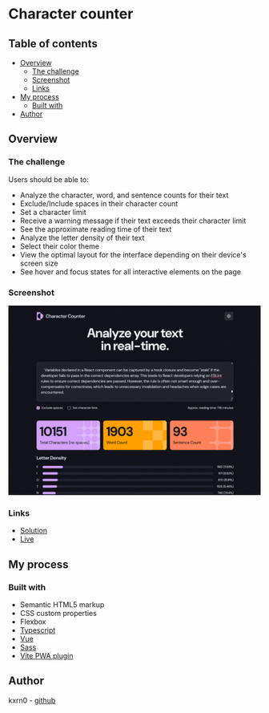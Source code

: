 # Character counter

## Table of contents

- [Overview](#overview)
  - [The challenge](#the-challenge)
  - [Screenshot](#screenshot)
  - [Links](#links)
- [My process](#my-process)
  - [Built with](#built-with)
- [Author](#author)

## Overview

### The challenge

Users should be able to:

- Analyze the character, word, and sentence counts for their text
- Exclude/Include spaces in their character count
- Set a character limit
- Receive a warning message if their text exceeds their character limit
- See the approximate reading time of their text
- Analyze the letter density of their text
- Select their color theme
- View the optimal layout for the interface depending on their device's screen size
- See hover and focus states for all interactive elements on the page

### Screenshot

![screenshot](./screenshot.png)

### Links

- [Solution](https://github.com/kxrn0/character_counter)
- [Live](https://kxrn0.github.io/character_counter/)

## My process

### Built with

- Semantic HTML5 markup
- CSS custom properties
- Flexbox
- [Typescript](https://www.typescriptlang.org/)
- [Vue](https://vuejs.org/)
- [Sass](https://sass-lang.com/)
- [Vite PWA plugin](https://vite-pwa-org.netlify.app/)

## Author

kxrn0 - [github](https://github.com/kxrn0/)

